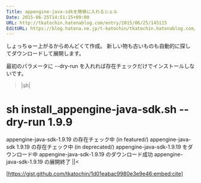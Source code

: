 ```yaml
---
Title: appengine-java-sdkを簡単に入れるシェル
Date: 2015-06-25T14:51:15+09:00
URL: http://tkatochin.hatenablog.com/entry/2015/06/25/145115
EditURL: https://blog.hatena.ne.jp/t-katochin/tkatochin.hatenablog.com/atom/entry/8454420450098898258
---
```


しょっちゅー上がるからめんどくて作成。
新しい物も古いものも自動的に探してダウンロードして展開します。

最初のパラメータに --dry-run を入れれば存在チェックだけでインストールしないです。

>|sh|
# sh install_appengine-java-sdk.sh --dry-run 1.9.9
appengine-java-sdk-1.9.19 の存在チェック中 (in featured/)
appengine-java-sdk 1.9.19 の存在チェック中 (in deprecated/)
appengine-java-sdk-1.9.19 をダウンロード中
appengine-java-sdk-1.9.19 のダウンロード成功
appengine-java-sdk-1.9.19 の展開終了
||<

[https://gist.github.com/tkatochin/1d01eabac9980e3e9e46:embed:cite]
